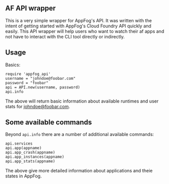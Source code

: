 AF API wrapper
--------------

This is a very simple wrapper for AppFog's API. It was written with the intent 
of getting started with AppFog's Cloud Foundry API quickly and easily. This API
wrapper will help users who want to watch their af apps and not have to interact
with the CLI tool directly or indirectly.

Usage
-----

Basics: 

    require 'appfog_api'
    username = "johndoe@foobar.com"
    password = "foobar"
    api = API.new(username, password)
    api.info

The above will return basic information about available runtimes and user stats for johndoe@foobar.com.




Some available commands
-----------------------

Beyond `api.info` there are a number of additional available commands:

    api.services
    api.app(appname)
    api.app_crash(appname)
    api.app_instances(appname)
    api.app_stats(appname)

The above give more detailed information about applications and theie states in AppFog.


